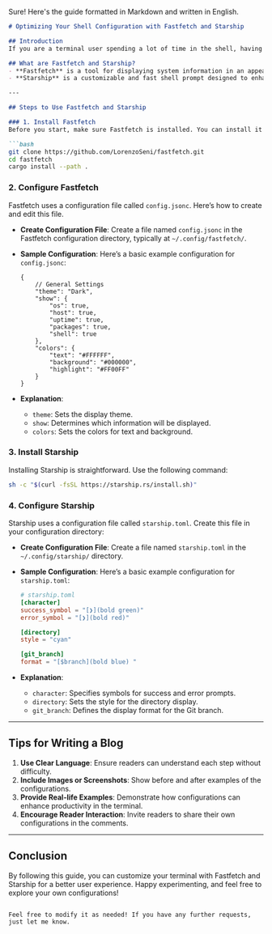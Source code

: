 Sure! Here's the guide formatted in Markdown and written in English.

```markdown
# Optimizing Your Shell Configuration with Fastfetch and Starship

## Introduction
If you are a terminal user spending a lot of time in the shell, having an attractive display and good functionality can enhance your experience. In this article, we will discuss how to use `config.jsonc` for Fastfetch and `starship.toml` for Starship.

## What are Fastfetch and Starship?
- **Fastfetch** is a tool for displaying system information in an appealing format in your terminal.
- **Starship** is a customizable and fast shell prompt designed to enhance your terminal efficiency and aesthetics.

---

## Steps to Use Fastfetch and Starship

### 1. Install Fastfetch
Before you start, make sure Fastfetch is installed. You can install it using `git` and `cargo` (if you're using Rust):

```bash
git clone https://github.com/LorenzoSeni/fastfetch.git
cd fastfetch
cargo install --path .
```

### 2. Configure Fastfetch
Fastfetch uses a configuration file called `config.jsonc`. Here’s how to create and edit this file.

- **Create Configuration File**:
  Create a file named `config.jsonc` in the Fastfetch configuration directory, typically at `~/.config/fastfetch/`.

- **Sample Configuration**:
  Here’s a basic example configuration for `config.jsonc`:

  ```jsonc
  {
      // General Settings
      "theme": "Dark",
      "show": {
          "os": true,
          "host": true,
          "uptime": true,
          "packages": true,
          "shell": true
      },
      "colors": {
          "text": "#FFFFFF",
          "background": "#000000",
          "highlight": "#FF00FF"
      }
  }
  ```

- **Explanation**:
  - `theme`: Sets the display theme.
  - `show`: Determines which information will be displayed.
  - `colors`: Sets the colors for text and background.

### 3. Install Starship
Installing Starship is straightforward. Use the following command:

```bash
sh -c "$(curl -fsSL https://starship.rs/install.sh)"
```

### 4. Configure Starship
Starship uses a configuration file called `starship.toml`. Create this file in your configuration directory:

- **Create Configuration File**:
  Create a file named `starship.toml` in the `~/.config/starship/` directory.

- **Sample Configuration**:
  Here’s a basic example configuration for `starship.toml`:

  ```toml
  # starship.toml
  [character]
  success_symbol = "[❯](bold green)"
  error_symbol = "[❯](bold red)"

  [directory]
  style = "cyan"

  [git_branch]
  format = "[$branch](bold blue) "
  ```

- **Explanation**:
  - `character`: Specifies symbols for success and error prompts.
  - `directory`: Sets the style for the directory display.
  - `git_branch`: Defines the display format for the Git branch.

---

## Tips for Writing a Blog
1. **Use Clear Language**: Ensure readers can understand each step without difficulty.
2. **Include Images or Screenshots**: Show before and after examples of the configurations.
3. **Provide Real-life Examples**: Demonstrate how configurations can enhance productivity in the terminal.
4. **Encourage Reader Interaction**: Invite readers to share their own configurations in the comments.

---

## Conclusion
By following this guide, you can customize your terminal with Fastfetch and Starship for a better user experience. Happy experimenting, and feel free to explore your own configurations!

```

Feel free to modify it as needed! If you have any further requests, just let me know.
